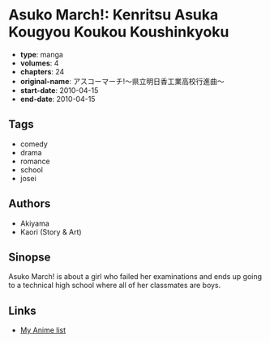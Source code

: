 # Asuko March!: Kenritsu Asuka Kougyou Koukou Koushinkyoku

-   **type**: manga
-   **volumes**: 4
-   **chapters**: 24
-   **original-name**: アスコーマーチ!～県立明日香工業高校行進曲～
-   **start-date**: 2010-04-15
-   **end-date**: 2010-04-15

## Tags

-   comedy
-   drama
-   romance
-   school
-   josei

## Authors

-   Akiyama
-   Kaori (Story & Art)

## Sinopse

Asuko March! is about a girl who failed her examinations and ends up going to a technical high school where all of her classmates are boys.

## Links

-   [My Anime list](https://myanimelist.net/manga/30463/Asuko_March__Kenritsu_Asuka_Kougyou_Koukou_Koushinkyoku)
